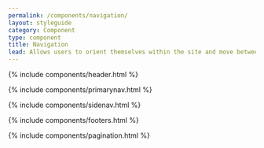 ```yaml
---
permalink: /components/navigation/
layout: styleguide
category: Component
type: component
title: Navigation
lead: Allows users to orient themselves within the site and move between pages.
---
```


{% include components/header.html %}

{% include components/primarynav.html %}

{% include components/sidenav.html %}

{% include components/footers.html %}

{% include components/pagination.html %}
